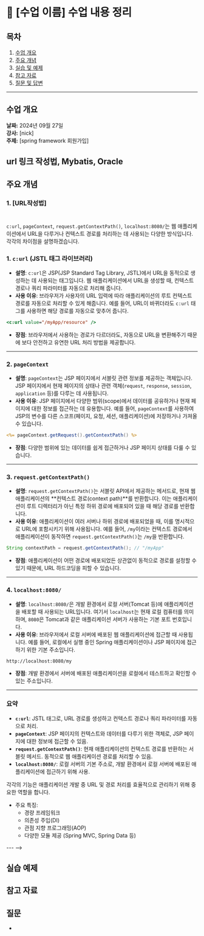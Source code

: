 # 📘 [수업 이름] 수업 내용 정리

## 목차
1. [수업 개요](#수업-개요)
2. [주요 개념](#주요-개념)
3. [실습 및 예제](#실습-및-예제)
4. [참고 자료](#참고-자료)
5. [질문 및 답변](#질문-및-답변)

---

## 수업 개요
**날짜:** 2024년 09월 27일  
**강사:** [nick]  
**주제:** [spring framework 회원가입]  

url 링크 작성법, Mybatis, Oracle 
---
<!-- ![spring](./img/spring.svg) -->

## 주요 개념

### 1. [URL작성법]
# 

`c:url`, `pageContext`, `request.getContextPath()`, `localhost:8080/`는 웹 애플리케이션에서 URL을 다루거나 컨텍스트 경로를 처리하는 데 사용되는 다양한 방식입니다. 각각의 차이점을 설명하겠습니다.

### 1. `c:url` (JSTL 태그 라이브러리)
- **설명**: `c:url`은 JSP(JSP Standard Tag Library, JSTL)에서 URL을 동적으로 생성하는 데 사용되는 태그입니다. 웹 애플리케이션에서 URL을 생성할 때, 컨텍스트 경로나 쿼리 파라미터를 자동으로 처리해 줍니다.
- **사용 이유**: 브라우저가 사용자의 URL 입력에 따라 애플리케이션의 루트 컨텍스트 경로를 자동으로 처리할 수 있게 해줍니다. 예를 들어, URL이 바뀌더라도 `c:url` 태그를 사용하면 해당 경로를 자동으로 맞추어 줍니다.

```jsp
<c:url value="/myApp/resource" />
```

- **장점**: 브라우저에서 사용하는 경로가 다르더라도, 자동으로 URL을 변환해주기 때문에 보다 안전하고 유연한 URL 처리 방법을 제공합니다.

---

### 2. `pageContext`
- **설명**: `pageContext`는 JSP 페이지에서 서블릿 관련 정보를 제공하는 객체입니다. JSP 페이지에서 현재 페이지의 상태나 관련 객체(`request`, `response`, `session`, `application` 등)를 다루는 데 사용됩니다.
- **사용 이유**: JSP 페이지에서 다양한 범위(scope)에서 데이터를 공유하거나 현재 페이지에 대한 정보를 접근하는 데 유용합니다. 예를 들어, `pageContext`를 사용하여 JSP의 변수를 다른 스코프(페이지, 요청, 세션, 애플리케이션)에 저장하거나 가져올 수 있습니다.

```jsp
<%= pageContext.getRequest().getContextPath() %>
```

- **장점**: 다양한 범위에 있는 데이터를 쉽게 접근하거나 JSP 페이지 상태를 다룰 수 있습니다.

---

### 3. `request.getContextPath()`
- **설명**: `request.getContextPath()`는 서블릿 API에서 제공하는 메서드로, 현재 웹 애플리케이션의 **컨텍스트 경로(context path)**를 반환합니다. 이는 애플리케이션이 루트 디렉터리가 아닌 특정 하위 경로에 배포되어 있을 때 해당 경로를 반환합니다.
- **사용 이유**: 애플리케이션이 여러 서버나 하위 경로에 배포되었을 때, 이를 명시적으로 URL에 포함시키기 위해 사용됩니다. 예를 들어, `/my`이라는 컨텍스트 경로에서 애플리케이션이 동작하면 `request.getContextPath()`는 `/my`을 반환합니다.

```java
String contextPath = request.getContextPath(); // "/myApp"
```

- **장점**: 애플리케이션이 어떤 경로에 배포되었든 상관없이 동적으로 경로를 설정할 수 있기 때문에, URL 하드코딩을 피할 수 있습니다.

---

### 4. `localhost:8080/`
- **설명**: `localhost:8080/`은 개발 환경에서 로컬 서버(Tomcat 등)에 애플리케이션을 배포할 때 사용되는 URL입니다. 여기서 `localhost`는 현재 로컬 컴퓨터를 의미하며, `8080`은 Tomcat과 같은 애플리케이션 서버가 사용하는 기본 포트 번호입니다.
- **사용 이유**: 브라우저에서 로컬 서버에 배포된 웹 애플리케이션에 접근할 때 사용됩니다. 예를 들어, 로컬에서 실행 중인 Spring 애플리케이션이나 JSP 페이지에 접근하기 위한 기본 주소입니다.

```html
http://localhost:8080/my
```

- **장점**: 개발 환경에서 서버에 배포된 애플리케이션을 로컬에서 테스트하고 확인할 수 있는 주소입니다.

---

### 요약

- **`c:url`**: JSTL 태그로, URL 경로를 생성하고 컨텍스트 경로나 쿼리 파라미터를 자동으로 처리.
- **`pageContext`**: JSP 페이지의 컨텍스트와 데이터를 다루기 위한 객체로, JSP 페이지에 대한 정보에 접근할 수 있음.
- **`request.getContextPath()`**: 현재 애플리케이션의 컨텍스트 경로를 반환하는 서블릿 메서드. 동적으로 웹 애플리케이션 경로를 처리할 수 있음.
- **`localhost:8080/`**: 로컬 서버의 기본 주소로, 개발 환경에서 로컬 서버에 배포된 애플리케이션에 접근하기 위해 사용.

각각의 기능은 애플리케이션 개발 중 URL 및 경로 처리를 효율적으로 관리하기 위해 중요한 역할을 합니다.

- 주요 특징:
  - 경량 프레임워크
  - 의존성 주입(DI)
  - 관점 지향 프로그래밍(AOP)
  - 다양한 모듈 제공 (Spring MVC, Spring Data 등)

--- -->


## 실습 예제 

## 참고 자료
<!-- 
- STS3 다운로드 사이트 

    [STS3](https://github.com/spring-attic/toolsuite-distribution/wiki/Spring-Tool-Suite-3) -->

## 질문 

- 
